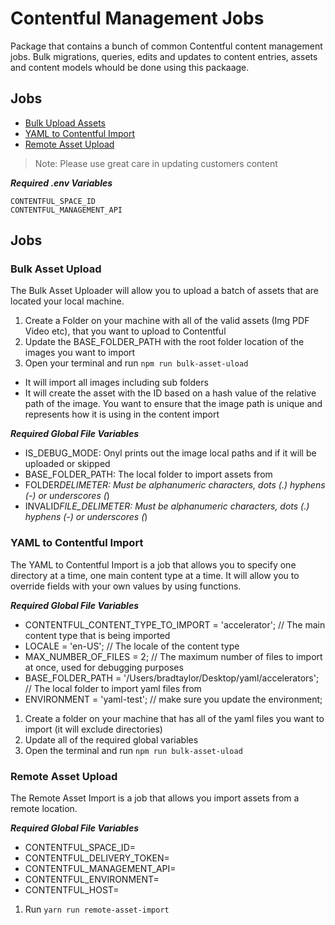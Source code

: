 # Contentful Management Jobs

Package that contains a bunch of common Contentful content management jobs. Bulk migrations, queries, edits and updates to content entries, assets and content models whould be done using this packaage.

## Jobs

- [Bulk Upload Assets](#bulk-asset-upload)
- [YAML to Contentful Import](#yaml-contentful-import)
- [Remote Asset Upload](#remote-asset-upload)

> Note: Please use great care in updating customers content

**_Required .env Variables_**

```
CONTENTFUL_SPACE_ID
CONTENTFUL_MANAGEMENT_API
```

## Jobs

### Bulk Asset Upload

The Bulk Asset Uploader will allow you to upload a batch of assets that are located your local machine.

1. Create a Folder on your machine with all of the valid assets (Img PDF Video etc), that you want to upload to Contentful
2. Update the BASE_FOLDER_PATH with the root folder location of the images you want to import
3. Open your terminal and run `npm run bulk-asset-uload`

- It will import all images including sub folders
- It will create the asset with the ID based on a hash value of the relative path of the image. You want to ensure that the image path is unique and represents how it is using in the content import

**_Required Global File Variables_**

- IS_DEBUG_MODE: Onyl prints out the image local paths and if it will be uploaded or skipped
- BASE_FOLDER_PATH: The local folder to import assets from
- FOLDER*DELIMETER: Must be alphanumeric characters, dots (.) hyphens (-) or underscores (*)
- INVALID*FILE_DELIMETER: Must be alphanumeric characters, dots (.) hyphens (-) or underscores (*)

### YAML to Contentful Import

The YAML to Contentful Import is a job that allows you to specify one directory at a time, one main content type at a time. It will allow you to override fields with your own values by using functions.

**_Required Global File Variables_**

- CONTENTFUL_CONTENT_TYPE_TO_IMPORT = 'accelerator'; // The main content type that is being imported
- LOCALE = 'en-US'; // The locale of the content type
- MAX_NUMBER_OF_FILES = 2; // The maximum number of files to import at once, used for debugging purposes
- BASE_FOLDER_PATH = '/Users/bradtaylor/Desktop/yaml/accelerators'; // The local folder to import yaml files from
- ENVIRONMENT = 'yaml-test'; // make sure you update the environment;

1. Create a folder on your machine that has all of the yaml files you want to import (it will exclude directories)
2. Update all of the required global variables
3. Open the terminal and run `npm run bulk-asset-uload`

### Remote Asset Upload

The Remote Asset Import is a job that allows you import assets from a remote location.

**_Required Global File Variables_**

- CONTENTFUL_SPACE_ID=
- CONTENTFUL_DELIVERY_TOKEN=
- CONTENTFUL_MANAGEMENT_API=
- CONTENTFUL_ENVIRONMENT=
- CONTENTFUL_HOST=

1. Run `yarn run remote-asset-import`
